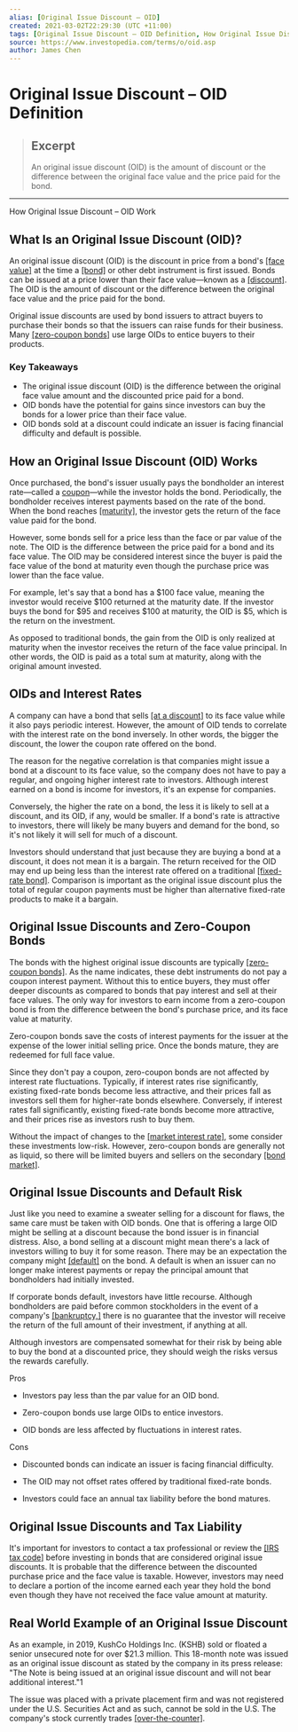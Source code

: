 ```yaml
---
alias: [Original Issue Discount – OID]
created: 2021-03-02T22:29:30 (UTC +11:00)
tags: [Original Issue Discount – OID Definition, How Original Issue Discount – OID Work]
source: https://www.investopedia.com/terms/o/oid.asp
author: James Chen
---
```


# Original Issue Discount – OID Definition

> ## Excerpt
> An original issue discount (OID) is the amount of discount or the difference between the original face value and the price paid for the bond.

---

How Original Issue Discount – OID Work
## What Is an Original Issue Discount (OID)?

An original issue discount (OID) is the discount in price from a bond's [[face value]](https://www.investopedia.com/terms/f/facevalue.asp) at the time a [[bond]](https://www.investopedia.com/terms/b/bond.asp) or other debt instrument is first issued. Bonds can be issued at a price lower than their face value—known as a [[discount]](https://www.investopedia.com/terms/m/market-discount.asp). The OID is the amount of discount or the difference between the original face value and the price paid for the bond.

Original issue discounts are used by bond issuers to attract buyers to purchase their bonds so that the issuers can raise funds for their business. Many [[zero-coupon bonds]](https://www.investopedia.com/terms/z/zero-couponbond.asp) use large OIDs to entice buyers to their products.

### Key Takeaways

-   The original issue discount (OID) is the difference between the original face value amount and the discounted price paid for a bond.
-   OID bonds have the potential for gains since investors can buy the bonds for a lower price than their face value.
-   OID bonds sold at a discount could indicate an issuer is facing financial difficulty and default is possible.

## How an Original Issue Discount (OID) Works

Once purchased, the bond's issuer usually pays the bondholder an interest rate—called a [coupon](https://www.investopedia.com/terms/c/coupon.asp)—while the investor holds the bond. Periodically, the bondholder receives interest payments based on the rate of the bond. When the bond reaches [[maturity]](https://www.investopedia.com/terms/m/maturitydate.asp), the investor gets the return of the face value paid for the bond.

However, some bonds sell for a price less than the face or par value of the note. The OID is the difference between the price paid for a bond and its face value. The OID may be considered interest since the buyer is paid the face value of the bond at maturity even though the purchase price was lower than the face value.

For example, let's say that a bond has a $100 face value, meaning the investor would receive $100 returned at the maturity date. If the investor buys the bond for $95 and receives $100 at maturity, the OID is $5, which is the return on the investment.

As opposed to traditional bonds, the gain from the OID is only realized at maturity when the investor receives the return of the face value principal. In other words, the OID is paid as a total sum at maturity, along with the original amount invested.

## OIDs and Interest Rates

A company can have a bond that sells [[at a discount]](https://www.investopedia.com/terms/a/at-a-discount.asp) to its face value while it also pays periodic interest. However, the amount of OID tends to correlate with the interest rate on the bond inversely. In other words, the bigger the discount, the lower the coupon rate offered on the bond.

The reason for the negative correlation is that companies might issue a bond at a discount to its face value, so the company does not have to pay a regular, and ongoing higher interest rate to investors. Although interest earned on a bond is income for investors, it's an expense for companies.

Conversely, the higher the rate on a bond, the less it is likely to sell at a discount, and its OID, if any, would be smaller. If a bond's rate is attractive to investors, there will likely be many buyers and demand for the bond, so it's not likely it will sell for much of a discount.

Investors should understand that just because they are buying a bond at a discount, it does not mean it is a bargain. The return received for the OID may end up being less than the interest rate offered on a traditional [[fixed-rate bond]](https://www.investopedia.com/terms/f/fixed-incomesecurity.asp). Comparison is important as the original issue discount plus the total of regular coupon payments must be higher than alternative fixed-rate products to make it a bargain.

## Original Issue Discounts and Zero-Coupon Bonds

The bonds with the highest original issue discounts are typically [[zero-coupon bonds]](https://www.investopedia.com/terms/z/zero-couponbond.asp). As the name indicates, these debt instruments do not pay a coupon interest payment. Without this to entice buyers, they must offer deeper discounts as compared to bonds that pay interest and sell at their face values. The only way for investors to earn income from a zero-coupon bond is from the difference between the bond's purchase price, and its face value at maturity.

Zero-coupon bonds save the costs of interest payments for the issuer at the expense of the lower initial selling price. Once the bonds mature, they are redeemed for full face value.

Since they don't pay a coupon, zero-coupon bonds are not affected by interest rate fluctuations. Typically, if interest rates rise significantly, existing fixed-rate bonds become less attractive, and their prices fall as investors sell them for higher-rate bonds elsewhere. Conversely, if interest rates fall significantly, existing fixed-rate bonds become more attractive, and their prices rise as investors rush to buy them.

Without the impact of changes to the [[market interest rate]](https://www.investopedia.com/terms/o/open-market-rate.asp), some consider these investments low-risk. However, zero-coupon bonds are generally not as liquid, so there will be limited buyers and sellers on the secondary [[bond market]](https://www.investopedia.com/terms/b/bondmarket.asp).

## Original Issue Discounts and Default Risk

Just like you need to examine a sweater selling for a discount for flaws, the same care must be taken with OID bonds. One that is offering a large OID might be selling at a discount because the bond issuer is in financial distress. Also, a bond selling at a discount might mean there's a lack of investors willing to buy it for some reason. There may be an expectation the company might [[default]](https://www.investopedia.com/terms/d/default2.asp) on the bond. A default is when an issuer can no longer make interest payments or repay the principal amount that bondholders had initially invested.

If corporate bonds default, investors have little recourse. Although bondholders are paid before common stockholders in the event of a company's [[bankruptcy,]](https://www.investopedia.com/terms/b/bankruptcy.asp) there is no guarantee that the investor will receive the return of the full amount of their investment, if anything at all.

Although investors are compensated somewhat for their risk by being able to buy the bond at a discounted price, they should weigh the risks versus the rewards carefully.

Pros

-   Investors pay less than the par value for an OID bond.
    
-   Zero-coupon bonds use large OIDs to entice investors.
    
-   OID bonds are less affected by fluctuations in interest rates.
    

Cons

-   Discounted bonds can indicate an issuer is facing financial difficulty.
    
-   The OID may not offset rates offered by traditional fixed-rate bonds.
    
-   Investors could face an annual tax liability before the bond matures.
    

## Original Issue Discounts and Tax Liability

It's important for investors to contact a tax professional or review the [[IRS tax code]](https://www.investopedia.com/terms/t/tax-code.asp) before investing in bonds that are considered original issue discounts. It is probable that the difference between the discounted purchase price and the face value is taxable. However, investors may need to declare a portion of the income earned each year they hold the bond even though they have not received the face value amount at maturity.

## Real World Example of an Original Issue Discount

As an example, in 2019, KushCo Holdings Inc. (KSHB) sold or floated a senior unsecured note for over $21.3 million. This 18-month note was issued as an original issue discount as stated by the company in its press release: "The Note is being issued at an original issue discount and will not bear additional interest."1

The issue was placed with a private placement firm and was not registered under the U.S. Securities Act and as such, cannot be sold in the U.S. The company's stock currently trades [[over-the-counter]](https://www.investopedia.com/terms/o/otc.asp).
